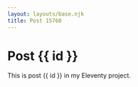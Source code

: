 ```yaml
---
layout: layouts/base.njk
title: Post 15760
---
```


# Post {{ id }}

This is post {{ id }} in my Eleventy project.
